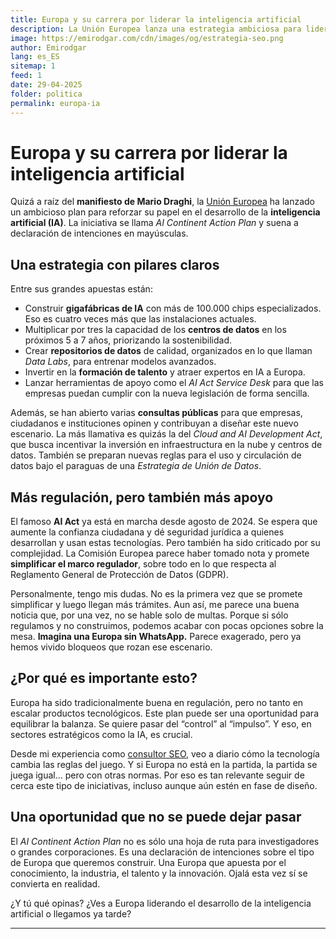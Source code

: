 ```yaml
---
title: Europa y su carrera por liderar la inteligencia artificial
description: La Unión Europea lanza una estrategia ambiciosa para liderar la inteligencia artificial en un contexto de regulación compleja y grandes retos industriales.
image: https://emirodgar.com/cdn/images/og/estrategia-seo.png
author: Emirodgar
lang: es_ES
sitemap: 1
feed: 1
date: 29-04-2025
folder: politica
permalink: europa-ia
---
```


# Europa y su carrera por liderar la inteligencia artificial

Quizá a raíz del **manifiesto de Mario Draghi**, la [Unión Europea](https://ec.europa.eu/) ha lanzado un ambicioso plan para reforzar su papel en el desarrollo de la **inteligencia artificial (IA)**. La iniciativa se llama *AI Continent Action Plan* y suena a declaración de intenciones en mayúsculas.

## Una estrategia con pilares claros

Entre sus grandes apuestas están:

- Construir **gigafábricas de IA** con más de 100.000 chips especializados. Eso es cuatro veces más que las instalaciones actuales.
- Multiplicar por tres la capacidad de los **centros de datos** en los próximos 5 a 7 años, priorizando la sostenibilidad.
- Crear **repositorios de datos** de calidad, organizados en lo que llaman *Data Labs*, para entrenar modelos avanzados.
- Invertir en la **formación de talento** y atraer expertos en IA a Europa.
- Lanzar herramientas de apoyo como el *AI Act Service Desk* para que las empresas puedan cumplir con la nueva legislación de forma sencilla.

Además, se han abierto varias **consultas públicas** para que empresas, ciudadanos e instituciones opinen y contribuyan a diseñar este nuevo escenario. La más llamativa es quizás la del *Cloud and AI Development Act*, que busca incentivar la inversión en infraestructura en la nube y centros de datos. También se preparan nuevas reglas para el uso y circulación de datos bajo el paraguas de una *Estrategia de Unión de Datos*.

## Más regulación, pero también más apoyo

El famoso **AI Act** ya está en marcha desde agosto de 2024. Se espera que aumente la confianza ciudadana y dé seguridad jurídica a quienes desarrollan y usan estas tecnologías. Pero también ha sido criticado por su complejidad. La Comisión Europea parece haber tomado nota y promete **simplificar el marco regulador**, sobre todo en lo que respecta al Reglamento General de Protección de Datos (GDPR).

Personalmente, tengo mis dudas. No es la primera vez que se promete simplificar y luego llegan más trámites. Aun así, me parece una buena noticia que, por una vez, no se hable solo de multas. Porque si sólo regulamos y no construimos, podemos acabar con pocas opciones sobre la mesa. **Imagina una Europa sin WhatsApp.** Parece exagerado, pero ya hemos vivido bloqueos que rozan ese escenario.

## ¿Por qué es importante esto?

Europa ha sido tradicionalmente buena en regulación, pero no tanto en escalar productos tecnológicos. Este plan puede ser una oportunidad para equilibrar la balanza. Se quiere pasar del “control” al “impulso”. Y eso, en sectores estratégicos como la IA, es crucial.

Desde mi experiencia como [consultor SEO](https://emirodgar.com/consultor-seo), veo a diario cómo la tecnología cambia las reglas del juego. Y si Europa no está en la partida, la partida se juega igual… pero con otras normas. Por eso es tan relevante seguir de cerca este tipo de iniciativas, incluso aunque aún estén en fase de diseño.

## Una oportunidad que no se puede dejar pasar

El *AI Continent Action Plan* no es sólo una hoja de ruta para investigadores o grandes corporaciones. Es una declaración de intenciones sobre el tipo de Europa que queremos construir. Una Europa que apuesta por el conocimiento, la industria, el talento y la innovación. Ojalá esta vez sí se convierta en realidad.

¿Y tú qué opinas? ¿Ves a Europa liderando el desarrollo de la inteligencia artificial o llegamos ya tarde?

---
